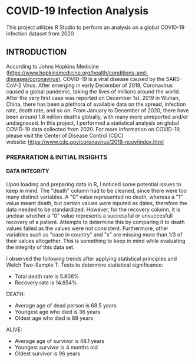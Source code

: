 # COVID-19 Infection Analysis
This project utilizes R Studio to perform an analysis on a global COVID-19 infection dataset from 2020

## INTRODUCTION
According to Johns Hopkins Medicine (https://www.hopkinsmedicine.org/health/conditions-and-diseases/coronavirus), COVID-19 is a viral disease caused by the SARS-CoV-2 Virus. After emerging in early December of 2019, Coronavirus caused a global pandemic, taking the lives of millions around the world. After the very first case was reported on December 1st, 2019 in Wuhan, China, there has been a plethora of available data on the spread, infection rate, death rate, and so on. From January to December of 2020, there have been around 1.8 million deaths globally, with many more unreported and/or undiagnsoed. In this project, I performed a statistical analysis on global COVID-19 data collected from 2020. For more information on COVID-19, please visit the Center of Disease Control (CDC) website: https://www.cdc.gov/coronavirus/2019-ncov/index.html

### PREPARATION & INITIAL INSIGHTS

#### DATA INTEGRITY
Upon loading and preparing data in R, I noticed some potential issues to keep in mind. The "death" column had to be cleaned, since there were too many distinct variables. A "0" value represented no death, whereas a "1" value meant death, but certain values were inputed as dates, therefore the data needed to be standardized. However, for the recovery column, it is unclear whether a "0" value represents a successful or unsuccesfull recovery of a patient. Attempts to determine this by comparing it to death values failed as the values were not consistent. Furthermore, other variables such as "case in country" and "x" are missing more than 1/3 of their values altogether. This is something to keep in mind while evaluating the integrity of this data set.

I observed the following trends after applying statistical principles and Welch Two-Sample T. Tests to determine statistical significance:
- Total death rate is 5.806%
- Recovery rate is 14.654%

DEATH:
- Average age of dead person is 68.5 years
- Youngest age who died is 36 years
- Oldest age who died is 89 years

ALIVE:
- Average age of survivor is 48.1 years
- Youngest survivor is 4 months old
- Oldest survivor is 96 years
